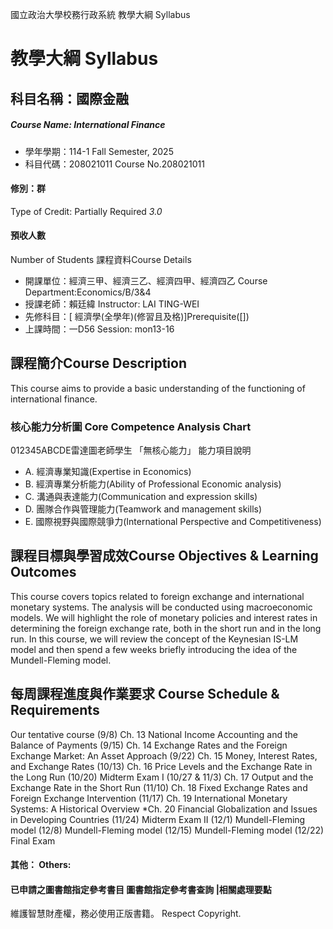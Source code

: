 國立政治大學校務行政系統 教學大綱 Syllabus
# 教學大綱 Syllabus
##  科目名稱：國際金融
#####  Course Name: International Finance
  * 學年學期：114-1 Fall Semester, 2025 
  * 科目代碼：208021011 Course No.208021011
#### 修別：群
Type of Credit: Partially Required 
_3.0_
#### 預收人數
Number of Students
課程資料Course Details
  * 開課單位：經濟三甲、經濟三乙、經濟四甲、經濟四乙 Course Department:Economics/B/3&4 
  * 授課老師：賴廷緯 Instructor: LAI TING-WEI 
  * 先修科目：[ 經濟學(全學年)(修習且及格)]Prerequisite([])
  * 上課時間：一D56 Session: mon13-16
##  課程簡介Course Description
This course aims to provide a basic understanding of the functioning of international finance.
###  核心能力分析圖 Core Competence Analysis Chart
012345ABCDE雷達圖老師學生
「無核心能力」 
能力項目說明
  * A. 經濟專業知識(Expertise in Economics)
  * B. 經濟專業分析能力(Ability of Professional Economic analysis)
  * C. 溝通與表達能力(Communication and expression skills)
  * D. 團隊合作與管理能力(Teamwork and management skills)
  * E. 國際視野與國際競爭力(International Perspective and Competitiveness)
##  課程目標與學習成效Course Objectives & Learning Outcomes 
This course covers topics related to foreign exchange and international monetary systems. The analysis will be conducted using macroeconomic models. We will highlight the role of monetary policies and interest rates in determining the foreign exchange rate, both in the short run and in the long run. In this course, we will review the concept of the Keynesian IS-LM model and then spend a few weeks briefly introducing the idea of the Mundell-Fleming model. 
##  每周課程進度與作業要求 Course Schedule & Requirements
Our tentative course
(9/8) Ch. 13 National Income Accounting and the Balance of Payments
(9/15) Ch. 14 Exchange Rates and the Foreign Exchange Market: An Asset Approach
(9/22) Ch. 15 Money, Interest Rates, and Exchange Rates
(10/13) Ch. 16 Price Levels and the Exchange Rate in the Long Run
(10/20) Midterm Exam I
(10/27 & 11/3) Ch. 17 Output and the Exchange Rate in the Short Run
(11/10) Ch. 18 Fixed Exchange Rates and Foreign Exchange Intervention
(11/17) Ch. 19 International Monetary Systems: A Historical Overview
*Ch. 20 Financial Globalization and Issues in Developing Countries
(11/24) Midterm Exam II
(12/1) Mundell-Fleming model
(12/8) Mundell-Fleming model
(12/15) Mundell-Fleming model
(12/22) Final Exam
####  其他： Others:
####  已申請之圖書館指定參考書目  圖書館指定參考書查詢 |相關處理要點
維護智慧財產權，務必使用正版書籍。 Respect Copyright.